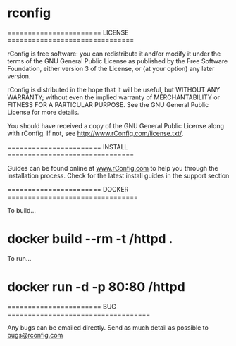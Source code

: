 # rconfig
======================= LICENSE ===============================

rConfig is free software: you can redistribute it and/or modify
it under the terms of the GNU General Public License as published by
the Free Software Foundation, either version 3 of the License, or
(at your option) any later version.

rConfig is distributed in the hope that it will be useful,
but WITHOUT ANY WARRANTY; without even the implied warranty of
MERCHANTABILITY or FITNESS FOR A PARTICULAR PURPOSE.  See the
GNU General Public License for more details.

You should have received a copy of the GNU General Public License
along with rConfig.  If not, see <http://www.rConfig.com/license.txt/>.

======================= INSTALL ===============================

Guides can be found online at www.rConfig.com to help you through the installation
process. Check for the latest install guides in the support section

======================= DOCKER ================================

To build...

# docker build --rm -t <username>/httpd .

To run...

# docker run -d -p 80:80 <username>/httpd

======================= BUG ===================================

Any bugs can be emailed directly. Send as much detail as possible to 
bugs@rconfig.com

